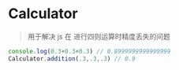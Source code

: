 # Calculator

> 用于解决 js 在 进行四则运算时精度丢失的问题

```js
console.log(0.3+0.3+0.3) // 0.8999999999999999
Calculator.addition(.3,.3,.3) // 0.9
```
